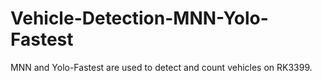 # Vehicle-Detection-MNN-Yolo-Fastest
MNN and Yolo-Fastest are used to detect and count vehicles on RK3399.
